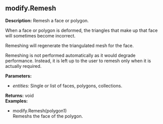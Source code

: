 ## modify.Remesh  
  
  
**Description:** Remesh a face or polygon.


When a face or polygon is deformed, the triangles that make up that face will sometimes become incorrect.


Remeshing will regenerate the triangulated mesh for the face.


Remeshing is not performed automatically as it would degrade performance.
Instead, it is left up to the user to remesh only when it is actually required.

  
  
**Parameters:**  
  * *entities:* Single or list of faces, polygons, collections.  
  
**Returns:** void  
**Examples:**  
  * modify.Remesh(polygon1)  
    Remeshs the face of the polygon.
  
